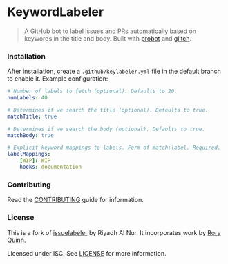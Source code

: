 # KeywordLabeler

> A GitHub bot to label issues and PRs automatically based on keywords in the title and body. Built with [probot](https://github.com/probot/probot) and [glitch](https://glitch.com).

### Installation
After installation, create a `.github/keylabeler.yml` file in the default branch to enable it.
Example configuration:
```yml
# Number of labels to fetch (optional). Defaults to 20.
numLabels: 40

# Determines if we search the title (optional). Defaults to true.
matchTitle: true

# Determines if we search the body (optional). Defaults to true.
matchBody: true

# Explicit keyword mappings to labels. Form of match:label. Required.
labelMappings:
    [WIP]: WIP
    hooks: documentation 
```

### Contributing
Read the [CONTRIBUTING](CONTRIBUTING.md) guide for information.

### License
This is a fork of [issuelabeler](https://github.com/riyadhalnur/issuelabeler) by Riyadh Al Nur.
It incorporates work by [Rory Quinn](https://github.com/GetSwift/pr-auto-labeler).

Licensed under ISC. See [LICENSE](LICENSE) for more information.

